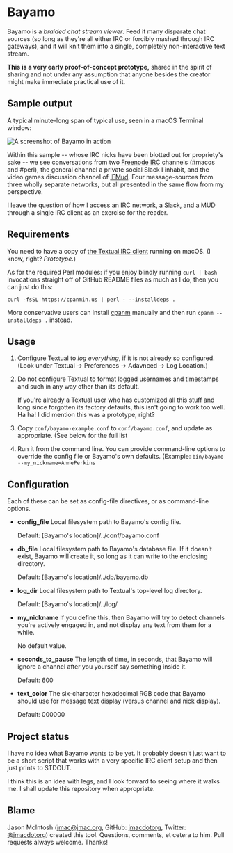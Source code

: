 # Bayamo

Bayamo is a _braided chat stream viewer_. Feed it many disparate chat sources (so long as they're all either IRC or forcibly mashed through IRC gateways), and it will knit them into a single, completely non-interactive text stream.

**This is a very early proof-of-concept prototype,** shared in the spirit of sharing and not under any assumption that anyone besides the creator might make immediate practical use of it.

<!--
[You can read an apologia for Bayamo on its creator's blog.]()
-->

## Sample output

A typical minute-long span of typical use, seen in a macOS Terminal window:

![A screenshot of Bayamo in action](http://fogknife.com/images/posts/bayamo-prototype.png)

Within this sample -- whose IRC nicks have been blotted out for propriety's sake -- we see conversations from two [Freenode IRC](http://freenode.net) channels (#macos and #perl), the general channel a private social Slack I inhabit, and the video games discussion channel of [IFMud](http://ifmud.port4000.com). Four message-sources from three wholly separate networks, but all presented in the same flow from my perspective.

I leave the question of how I access an IRC network, a Slack, and a MUD through a single IRC client as an exercise for the reader.

## Requirements

You need to have a copy of [the Textual IRC client](https://www.codeux.com/textual/) running on macOS. (I know, right? _Prototype._)

As for the required Perl modules: if you enjoy blindly running `curl | bash` invocations straight off of GitHub README files as much as I do, then you can just do this:

    curl -fsSL https://cpanmin.us | perl - --installdeps .
    
More conservative users can install [cpanm](https://github.com/miyagawa/cpanminus) manually and then run `cpanm --installdeps .` instead.


## Usage

1. Configure Textual to *log everything*, if it is not already so configured. (Look under Textual &rarr; Preferences &rarr; Adavnced &rarr; Log Location.)

1. Do not configure Textual to format logged usernames and timestamps and such in any way other than its default.

    If you're already a Textual user who has customized all this stuff and long since forgotten its factory defaults, this isn't going to work too well. Ha ha! I did mention this was a prototype, right?

1. Copy `conf/bayamo-example.conf` to `conf/bayamo.conf`, and update as appropriate. (See below for the full list

1. Run it from the command line. You can provide command-line options to override the config file or Bayamo's own defaults. (Example: `bin/bayamo --my_nickname=AnnePerkins`

## Configuration

Each of these can be set as config-file directives, or as command-line options.

* **config_file** Local filesystem path to Bayamo's config file.

    Default: [Bayamo's location]/../conf/bayamo.conf
    
* **db_file** Local filesystem path to Bayamo's database file. If it doesn't exist, Bayamo will create it, so long as it can write to the enclosing directory.

    Default: [Bayamo's location]/../db/bayamo.db
    
* **log_dir** Local filesystem path to Textual's top-level log directory.

    Default: [Bayamo's location]/../log/
    
* **my_nickname** If you define this, then Bayamo will try to detect channels you're actively engaged in, and not display any text from them for a while.

    No default value.
    
* **seconds_to_pause** The length of time, in seconds, that Bayamo will ignore a channel after you yourself say something inside it.

    Default: 600
    
* **text_color** The six-character hexadecimal RGB code that Bayamo should use for message text display (versus channel and nick display).

    Default: 000000

## Project status

I have no idea what Bayamo wants to be yet. It probably doesn't just want to be a short script that works with a very specific IRC client setup and then just prints to STDOUT.

I think this is an idea with legs, and I look forward to seeing where it walks me. I shall update this repository when appropriate.

## Blame

Jason McIntosh ([jmac@jmac.org](mailto:jmac@jmac.org), GitHub: [jmacdotorg](https://github.com/jmacdotorg), Twitter: [@jmacdotorg](http://twitter.com/jmacdotorg)) created this tool. Questions, comments, et cetera to him. Pull requests always welcome. Thanks!